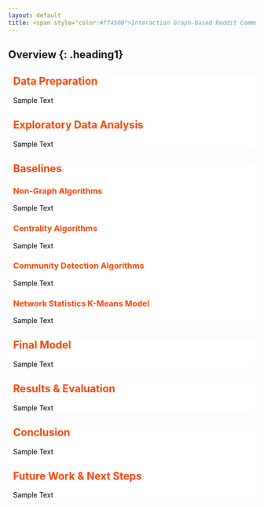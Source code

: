 ```yaml
---
layout: default
title: <span style="color:#ff4500">Interaction Graph-based Reddit Community Recommendation </span>
---
```

<style>
.heading1 {
    color: green;
    font-weight:700;
    font-size: 35px;
}
</style>
## Overview {: .heading1}


<!-- background-color:#B8B8B8 -->
<div style="background-color:white;border-radius: 10px;padding-left:10px;color:black;margin-bottom:10px">
    <h2 style="color:#ff4500"> Data Preparation </h2>
        Sample Text
    <h2 style="color:#ff4500"> Exploratory Data Analysis </h2>
        Sample Text
</div>

<div style="background-color:white;border-radius: 10px;padding-left:10px;color:black">
    <h2 style="color:#ff4500"> Baselines </h2>
    <h3 style="color:#ff4500"> Non-Graph Algorithms </h3>
        Sample Text
    <h3 style="color:#ff4500"> Centrality Algorithms </h3>
        Sample Text
    <h3 style="color:#ff4500"> Community Detection Algorithms </h3>
        Sample Text
    <h3 style="color:#ff4500"> Network Statistics K-Means Model </h3>
        Sample Text
</div>

<div style="background-color:white;border-radius: 10px;padding-left:10px;color:black">
    <h2 style="color:#ff4500"> Final Model </h2>
        Sample Text
</div>

<div style="background-color:white;border-radius: 10px;padding-left:10px;color:black">
    <h2 style="color:#ff4500"> Results & Evaluation </h2>
        Sample Text
</div>

<div style="background-color:white;border-radius: 10px;padding-left:10px;color:black">
    <h2 style="color:#ff4500"> Conclusion </h2>
        Sample Text
    <h2 style="color:#ff4500"> Future Work & Next Steps </h2>
        Sample Text
</div>

